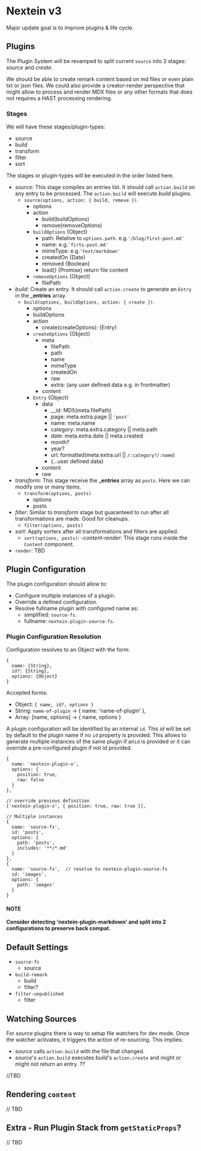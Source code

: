 # Nextein v3

Major update goal is to improve plugins & life cycle.

## Plugins

The Plugin System will be revamped to split current `source` into 2 stages: *source* and *create*.

We should be able to create remark content based on md files or even plain txt or json files. We could also provide a creator-render perspective that might allow to process and render MDX files or any other formats that does not requires a HAST processing rendering.

### Stages

We will have these stages/plugin-types:

- source
- build
- transform
- filter
- sort

The stages or plugin-types will be executed in the order listed here.

- *source*: This stage compiles an entries list. It should call `action.build` on any entry to be processed. The `action.build` will execute *build* plugins. 
  - `source(options, action: { build, remove })`. 
      - options
      - action
        - build(buildOptions)
        - remove(removeOptions)
      - `buildOptions` {Object}
        - path: Relative to `options.path`. e.g.`'/blog/first-post.md'`
        - name: e.g.`'firts-post.md'`
        - mimeType: e.g.`'text/markdown'`
        - createdOn {Date}
        - removed {Boolean}
        - load() {Promise} return file content
      - `removeOptions` {Object}
        -  filePath
- *build*: Create an entry. It should call `action.create` to generate an `Entry` in the **_entries** array. 
  - `build(options, buildOptions, action: { create })`.
    - options
    - buildOptions
    - action
      - create(createOptions): {Entry}
    - `createOptions` {Object}
      - meta
        - filePath
        - path
        - name
        - mimeType
        - createdOn
        - raw
        - extra: (any user defined data e.g. in frontmatter)
      - content
    - `Entry` {Object}
      - data
        - __id: MD5(meta.filePath)
        - page: meta.extra.page || `'post'`
        - name: meta.name
        - category: meta.extra.category || meta.path
        - date: meta.extra.date || meta.created
        - month?
        - year?
        - url: formatted(meta.extra.url || `/:category?/:name`)
        - {...user defined data}
      - content
      - raw
- *transform*: This stage receive the **_entries** array as `posts`. Here we can modify one or many items.
  - `transform(options, posts)`
    - options
    - posts
- *filter*: Similar to *transform* stage but guaranteed to run after all transformations are made. Good for cleanups.
  - `filter(options, posts)`
- *sort*: Apply sorters after all transformations and filters are applied.
  - `sort(options, posts)`:
-*content-render*: This stage runs inside the `Content` component.
- `render`: TBD


## Plugin Configuration

The plugin configuration should allow to:

- Configure multiple instances of a plugin.
- Override a defined configuration.
- Resolve fullname plugin with configured name as:
  - simplified: `source-fs`. 
  - fullname: `nextein-plugin-source-fs`.

### Plugin Configuration Resolution

Configuration resolves to an Object with the form:
 
```
{ 
  name: {String},
  id?: {String},
  options: {Object}
}
```

Accepted forms:

- Object: `{ name, id?, options }`
- String: `name-of-plugin` -> { name: 'name-of-plugin' },
- Array: [name, options] -> { name, options }

A plugin configuration will be identified by an internal `id`. This *id* will be set by default to the plugin name if no `id` property is provided.
This allows to generate multiple instances of the same plugin if an`id` is provided or it can override a pre-configured plugin if not id provided.

```
{
  name: 'nextein-plugin-x',
  options: {
    position: true,
    raw: false    
  }
},

// override previous definition
['nextein-plugin-x', { position: true, raw: true }], 

// Multiple instances
{
  name: 'source-fs',
  id: 'posts',
  options: {
    path: 'posts',
    includes: '**/*.md'
  }
},
{
  name: 'source-fs',  // resolve to nextein-plugin-source-fs
  id: 'images',
  options: {
    path: 'images'
  }
}
```

#### NOTE
 
**Consider detecting 'nextein-plugin-markdown' and split into 2 configurations to preserve back compat.**


## Default Settings

- `source-fs`
  - source
- `build-remark`
  - build
  - filter?
- `filter-unpublished`
  - filter


## Watching Sources

For *source* plugins there is way to setup file watchers for dev mode. Once the watcher activates, it triggers the action of re-sourcing. This implies:

- *source* calls `action.build` with the file that changed.
- *source*'s `action.build` executes *build*'s `action.create` and might or might not return an entry. ??

//TBD

## Rendering `content`

// TBD

## Extra - Run Plugin Stack from `getStaticProps`?

// TBD
